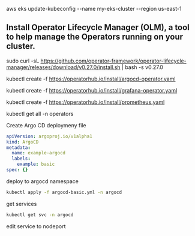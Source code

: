 

aws eks update-kubeconfig --name my-eks-cluster --region us-east-1

## Install Operator Lifecycle Manager (OLM), a tool to help manage the Operators running on your cluster.


sudo curl -sL https://github.com/operator-framework/operator-lifecycle-manager/releases/download/v0.27.0/install.sh | bash -s v0.27.0

kubectl create -f https://operatorhub.io/install/argocd-operator.yaml

kubectl create -f https://operatorhub.io/install/grafana-operator.yaml

kubectl create -f https://operatorhub.io/install/prometheus.yaml

kubectl get all  -n operators


Create Argo CD deploymeny file 

```yml 
apiVersion: argoproj.io/v1alpha1
kind: ArgoCD
metadata:
  name: example-argocd
  labels:
    example: basic
spec: {}
```

deploy to argocd namespace 

```sh 
kubectl apply -f argocd-basic.yml -n argocd
```

get services 
```sh
kubectl get svc -n argocd
```

edit service to nodeport 
